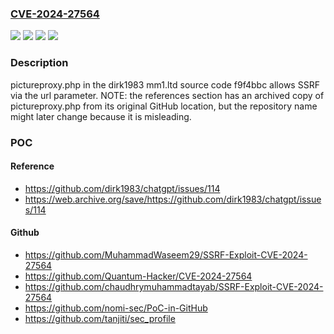 ### [CVE-2024-27564](https://cve.mitre.org/cgi-bin/cvename.cgi?name=CVE-2024-27564)
![](https://img.shields.io/static/v1?label=Product&message=mm1.ltd%20source%20code&color=blue)
![](https://img.shields.io/static/v1?label=Version&message=f9f4bbc%20&color=brightgreen)
![](https://img.shields.io/static/v1?label=Version&message=f9f4bbc99eed7210b291ec116bd57b3d8276bee5%20&color=brightgreen)
![](https://img.shields.io/static/v1?label=Vulnerability&message=CWE-918%20Server-Side%20Request%20Forgery%20(SSRF)&color=brightgreen)

### Description

pictureproxy.php in the dirk1983 mm1.ltd source code f9f4bbc allows SSRF via the url parameter. NOTE: the references section has an archived copy of pictureproxy.php from its original GitHub location, but the repository name might later change because it is misleading.

### POC

#### Reference
- https://github.com/dirk1983/chatgpt/issues/114
- https://web.archive.org/save/https://github.com/dirk1983/chatgpt/issues/114

#### Github
- https://github.com/MuhammadWaseem29/SSRF-Exploit-CVE-2024-27564
- https://github.com/Quantum-Hacker/CVE-2024-27564
- https://github.com/chaudhrymuhammadtayab/SSRF-Exploit-CVE-2024-27564
- https://github.com/nomi-sec/PoC-in-GitHub
- https://github.com/tanjiti/sec_profile

